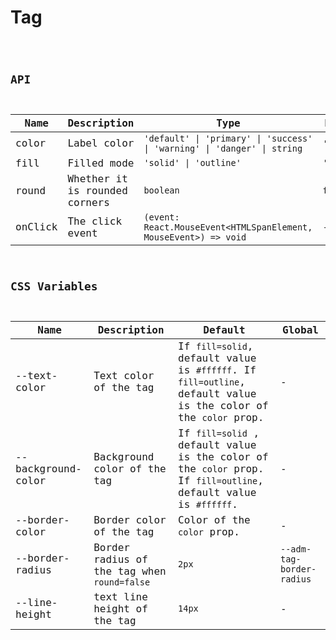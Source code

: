 # Tag

<code src="./demos/index.tsx">

## API

| Name    | Description                   | Type                                                                     | Default     |
| ------- | ----------------------------- | ------------------------------------------------------------------------ | ----------- |
| color   | Label color                   | `'default' \| 'primary' \| 'success' \| 'warning' \| 'danger' \| string` | `'default'` |
| fill    | Filled mode                   | `'solid' \| 'outline'`                                                   | `'solid'`   |
| round   | Whether it is rounded corners | `boolean`                                                                | `false`     |
| onClick | The click event               | `(event: React.MouseEvent<HTMLSpanElement, MouseEvent>) => void`         | -           |

## CSS Variables

| Name               | Description                                 | Default                                                                                                          | Global                    |
| ------------------ | ------------------------------------------- | ---------------------------------------------------------------------------------------------------------------- | ------------------------- |
| --text-color       | Text color of the tag                       | If `fill=solid`, default value is `#ffffff`. If `fill=outline`, default value is the color of the `color` prop.  | -                         |
| --background-color | Background color of the tag                 | If `fill=solid` , default value is the color of the `color` prop. If `fill=outline`, default value is `#ffffff`. | -                         |
| --border-color     | Border color of the tag                     | Color of the `color` prop.                                                                                       | -                         |
| --border-radius    | Border radius of the tag when `round=false` | `2px`                                                                                                            | `--adm-tag-border-radius` |
| --line-height      | text line height of the tag                 | `14px`                                                                                                           | -                         |
